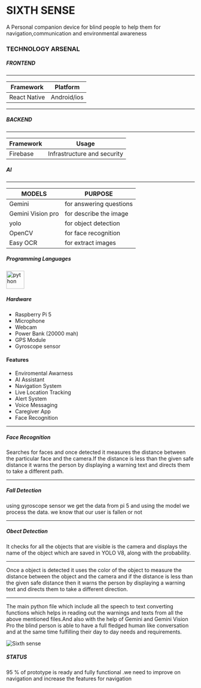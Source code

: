 # SIXTH SENSE

A Personal companion device for blind people to help them for navigation,communication and environmental awareness

### TECHNOLOGY ARSENAL

##### FRONTEND
---
| Framework | Platform |
|------ |------- |
| React Native | Android/ios | <img width="16" height="16" src="https://img.icons8.com/office/16/react.png" alt="react"/> |


---
##### BACKEND
---
| Framework | Usage |
|------ |------- |
|Firebase | Infrastructure and security|

##### AI 
---
| MODELS | PURPOSE |
|----- |----- |
| Gemini | for answering questions |
| Gemini Vision pro | for describe the image |
| yolo |for object detection |
| OpenCV | for face recognition |
| Easy OCR | for extract images

##### Programming Languages
<img width="48" height="48" src="https://img.icons8.com/fluency/48/python.png" alt="python"/>

##### Hardware

- Raspberry Pi 5
- Microphone
- Webcam
- Power Bank (20000 mah)
- GPS Module
- Gyroscope sensor

#### Features
- Enviromental Awarness
- AI Assistant
- Navigation System
- Live Location Tracking
- Alert System
- Voice Messaging
- Caregiver App
- Face Recognition



---
##### Face Recognition
Searches for faces and once detected it measures the distance between the particular face and the camera.If the distance is less than the given safe distance it warns the person by displaying a warning text and directs them to take a different path.


---
##### Fall Detection

using gyroscope sensor we get the data from pi 5 and using the model we process the data. we know that our  user is fallen or not


---
##### Obect Detection
It checks for all the objects that are visible is the camera and displays the name of the object which are saved in YOLO V8, along with the probability.


---
Once a object is detected it uses the color of the object to measure the distance between the object and the camera and if the distance is less than the given safe distance then it warns the person by displaying a warning text and directs them to take a different direction.





---

The main python file which include all the speech to text converting functions which helps in reading out the warnings and texts from all the above mentioned files.And also with the help of Gemini and Gemini Vision Pro the blind person is able to have a full fledged human like conversation and at the same time fulfilling their day to day needs and requirements.

![Sixth sense](https://github.com/Kishorecoder96/sixth-sense/assets/115532083/cc73c12d-22da-4b98-8d7c-1091cf686654)

##### STATUS
95 % of prototype is ready and fully functional .we need to improve on navigation and increase the features  for navigation












